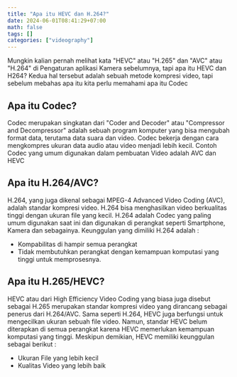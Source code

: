 ```yaml
---
title: "Apa itu HEVC dan H.264?"
date: 2024-06-01T08:41:29+07:00
math: false
tags: []
categories: ["videography"]
---
```

Mungkin kalian pernah melihat kata "HEVC" atau "H.265" dan "AVC" atau "H.264" di Pengaturan aplikasi Kamera sebelumnya, tapi apa itu HEVC dan H264? Kedua hal tersebut adalah sebuah metode kompresi video, tapi sebelum mebahas apa itu kita perlu memahami apa itu Codec

## Apa itu Codec?
Codec merupakan singkatan dari "Coder and Decoder" atau "Compressor and Decompressor" adalah sebuah program komputer yang bisa mengubah format data, terutama data suara dan video. Codec bekerja dengan cara mengkompres ukuran data audio atau video menjadi lebih kecil. Contoh Codec yang umum digunakan dalam pembuatan Video adalah AVC dan HEVC

## Apa itu H.264/AVC?
H.264, yang juga dikenal sebagai MPEG-4 Advanced Video Coding (AVC), adalah standar kompresi video. H.264 bisa menghasilkan video berkualitas tinggi dengan ukuran file yang kecil. H.264 adalah Codec yang paling umum digunakan saat ini dan digunakan di perangkat seperti Smartphone, Kamera dan sebagainya. Keunggulan yang dimiliki H.264 adalah :
- Kompabilitas di hampir semua perangkat 
- Tidak membutuhkan perangkat dengan kemampuan komputasi yang tinggi untuk memprosesnya.

## Apa itu H.265/HEVC?
HEVC atau dari High Efficiency Video Coding yang biasa juga disebut sebagai H.265 merupakan standar kompresi video yang dirancang sebagai penerus dari H.264/AVC. Sama seperti H.264, HEVC juga berfungsi untuk mengecilkan ukuran sebuah file video. Namun, standar HEVC belum diterapkan di semua perangkat karena HEVC memerlukan kemampuan komputasi yang tinggi. Meskipun demikian, HEVC memiliki keunggulan sebagai berikut : 
- Ukuran File yang lebih kecil
- Kualitas Video yang lebih baik

